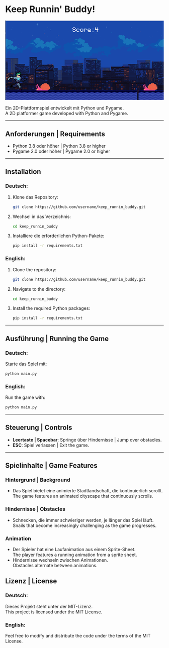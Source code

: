 # Keep Runnin' Buddy!

![Gameplay](./screenshots/gameplay.png)  

Ein 2D-Plattformspiel entwickelt mit Python und Pygame.  
A 2D platformer game developed with Python and Pygame.

---

## Anforderungen | Requirements

- Python 3.8 oder höher | Python 3.8 or higher  
- Pygame 2.0 oder höher | Pygame 2.0 or higher  

---

## Installation

### Deutsch:  
1. Klone das Repository:  
   ```bash
   git clone https://github.com/username/keep_runnin_buddy.git
   ```  
2. Wechsel in das Verzeichnis:  
   ```bash
   cd keep_runnin_buddy
   ```  
3. Installiere die erforderlichen Python-Pakete:  
   ```bash
   pip install -r requirements.txt
   ```  

### English:  
1. Clone the repository:  
   ```bash
   git clone https://github.com/username/keep_runnin_buddy.git
   ```  
2. Navigate to the directory:  
   ```bash
   cd keep_runnin_buddy
   ```  
3. Install the required Python packages:  
   ```bash
   pip install -r requirements.txt
   ```  

---

## Ausführung | Running the Game

### Deutsch:  
Starte das Spiel mit:  
```bash
python main.py
```  

### English:  
Run the game with:  
```bash
python main.py
```  

---

## Steuerung | Controls

- **Leertaste | Spacebar**: Springe über Hindernisse | Jump over obstacles.  
- **ESC**: Spiel verlassen | Exit the game.  

---

## Spielinhalte | Game Features

### Hintergrund | Background  
- Das Spiel bietet eine animierte Stadtlandschaft, die kontinuierlich scrollt.  
  The game features an animated cityscape that continuously scrolls.  

### Hindernisse | Obstacles  
- Schnecken, die immer schwieriger werden, je länger das Spiel läuft.  
  Snails that become increasingly challenging as the game progresses.  

### Animation  
- Der Spieler hat eine Laufanimation aus einem Sprite-Sheet.  
  The player features a running animation from a sprite sheet.  
- Hindernisse wechseln zwischen Animationen.  
  Obstacles alternate between animations.


## Lizenz | License

### Deutsch:  
Dieses Projekt steht unter der MIT-Lizenz.  
This project is licensed under the MIT License.  

### English:  
Feel free to modify and distribute the code under the terms of the MIT License.  
